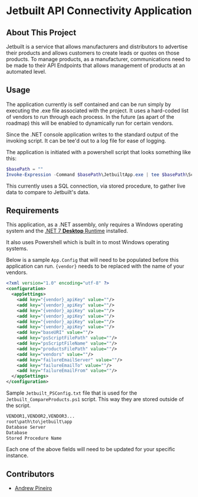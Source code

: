 <h1><p align="center">Jetbuilt API Connectivity Application</p></h1>

## About This Project

Jetbuilt is a service that allows manufacturers and distributors to advertise their products and allows customers to create leads or quotes on those products. To manage products, as a manufacturer, communications need to be made to their API Endpoints that allows management of products at an automated level. 

## Usage

The application currently is self contained and can be run simply by executing the .exe file associated with the project. It uses a hard-coded list of vendors to run through each process. In the future (as apart of the roadmap) this will be enabled to dynamically run for certain vendors.

Since the .NET console application writes to the standard output of the invoking script. It can be tee'd out to a log file for ease of logging.

The application is initiated with a powershell script that looks something like this:
```powershell
$basePath = ""
Invoke-Expression -Command $basePath\JetbuiltApp.exe | tee $basePath\Scripts\.Logs\ProcessLog.txt
```
This currently uses a SQL connection, via stored procedure, to gather live data to compare to Jetbuilt's data.
## Requirements

This application, as a .NET assembly, only requires a Windows operating system and the <a href="https://dotnet.microsoft.com/en-us/download/dotnet/7.0">.NET 7 <b>Desktop</b> Runtime</a> installed. 

It also uses Powershell which is built in to most Windows operating systems.

Below is a sample `App.Config` that will need to be populated before this application can run. `{vendor}` needs to be replaced with the name of your vendors.
```xml
<?xml version="1.0" encoding="utf-8" ?>
<configuration>
  <appSettings>
    <add key="{vendor}_apiKey" value=""/>
    <add key="{vendor}_apiKey" value=""/>
    <add key="{vendor}_apiKey" value=""/>
    <add key="{vendor}_apiKey" value=""/>
    <add key="{vendor}_apiKey" value=""/>
    <add key="{vendor}_apiKey" value=""/>
    <add key="baseURI" value=""/>
    <add key="psScriptFilePath" value=""/>
    <add key="psScriptFileName" value=""/>
    <add key="productsFilePath" value=""/>
    <add key="vendors" value=""/>
    <add key="failureEmailServer" value=""/>
    <add key="failureEmailTo" value=""/>
    <add key="failureEmailFrom" value=""/>
  </appSettings>
</configuration>
```

Sample `Jetbuilt_PSConfig.txt` file that is used for the `Jetbuilt_CompareProducts.ps1` script. This way they are stored outside of the script.

```txt
VENDOR1,VENDOR2,VENDOR3...
root\path\to\jetbuilt\app
Database Server
Database
Stored Procedure Name
```
Each one of the above fields will need to be updated for your specific instance.
 
## Contributors

* <a href="https://github.com/andrew-pineiro">Andrew Pineiro</a>